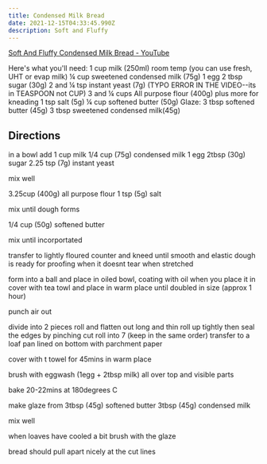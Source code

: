 ```yaml
---
title: Condensed Milk Bread
date: 2021-12-15T04:33:45.990Z
description: Soft and Fluffy
---
```

<!--StartFragment-->

[Soft And Fluffy Condensed Milk Bread - YouTube](https://www.youtube.com/watch?v=M4sHj52Qbm8)

<!--EndFragment-->

<!--StartFragment-->

Here's what you'll need: 1 cup milk (250ml) room temp (you can use fresh, UHT or evap milk) ¼ cup sweetened condensed milk (75g) 1 egg 2 tbsp sugar (30g) 2 and ¼ tsp instant yeast (7g) (TYPO ERROR IN THE VIDEO--its in TEASPOON not CUP) 3 and ¼ cups All purpose flour (400g) plus more for kneading 1 tsp salt (5g) ¼ cup softened butter (50g) Glaze: 3 tbsp softened butter (45g) 3 tbsp sweetened condensed milk(45g)

<!--EndFragment-->



## Directions

in a bowl add
1 cup milk
1/4 cup (75g) condensed milk
1 egg
2tbsp (30g) sugar
2.25 tsp (7g) instant yeast

mix well

3.25cup (400g) all purpose flour
1 tsp (5g) salt

mix until dough forms

1/4 cup (50g) softened butter

mix until incorportated

transfer to lightly floured counter and kneed until smooth and elastic
dough is ready for proofing when it doesnt tear when stretched

form into a ball and place in oiled bowl, coating with oil when you place it in
cover with tea towl and place in warm place until doubled in size (approx 1 hour)

punch air out

divide into 2 pieces
roll and flatten out long and thin
roll up tightly then seal the edges by pinching
cut roll into 7 (keep in the same order)
transfer to a loaf pan lined on bottom with parchment paper

cover with t towel for 45mins in warm place

brush with eggwash (1egg + 2tbsp milk) all over top and visible parts

bake 20-22mins at 180degrees C

make glaze from
3tbsp (45g) softened butter
3tbsp (45g) condensed milk

mix well

when loaves have cooled a bit brush with the glaze

bread should pull apart nicely at the cut lines